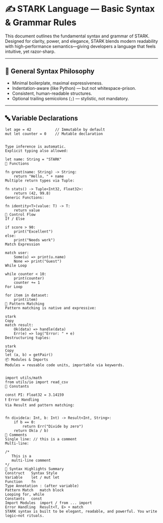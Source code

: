 # ✍️ STARK Language — Basic Syntax & Grammar Rules

This document outlines the fundamental syntax and grammar of STARK. Designed for clarity, power, and elegance, STARK blends modern readability with high-performance semantics—giving developers a language that feels intuitive, yet razor-sharp.

---

## 📌 General Syntax Philosophy

- Minimal boilerplate, maximal expressiveness.
- Indentation-aware (like Python) — but not whitespace-prison.
- Consistent, human-readable structures.
- Optional trailing semicolons (`;`) — stylistic, not mandatory.

---

## 🔤 Variable Declarations

```stark
let age = 42           // Immutable by default
mut let counter = 0    // Mutable declaration


Type inference is automatic.
Explicit typing also allowed:

let name: String = "STARK"
🧠 Functions

fn greet(name: String) -> String:
    return "Hello, " + name
Multiple return types via Tuple:

fn stats() -> Tuple<Int32, Float32>:
    return (42, 99.8)
Generic Functions:

fn identity<T>(value: T) -> T:
    return value
🔁 Control Flow
If / Else

if score > 90:
    print("Excellent")
else:
    print("Needs work")
Match Expression

match user:
    Some(u) => print(u.name)
    None => print("Guest")
While Loop

while counter < 10:
    print(counter)
    counter += 1
For Loop

for item in dataset:
    print(item)
🧩 Pattern Matching
Pattern matching is native and expressive:

stark
Copy
match result:
    Ok(data) => handle(data)
    Err(e) => log("Error: " + e)
Destructuring tuples:

stark
Copy
let (a, b) = getPair()
📦 Modules & Imports
Modules = reusable code units, importable via keywords.


import utils/math
from utils/io import read_csv
🔐 Constants

const PI: Float32 = 3.14159
❗ Error Handling
Via Result and pattern matching:


fn divide(a: Int, b: Int) -> Result<Int, String>:
    if b == 0:
        return Err("Divide by zero")
    return Ok(a / b)
💬 Comments
Single line: // this is a comment
Multi-line:

/*
   This is a
   multi-line comment
*/
🧠 Syntax Highlights Summary
Construct	Syntax Style
Variable	let / mut let
Function	fn
Type Annotation	: (after variable)
Pattern Match	match block
Looping	for, while
Constants	const
Import Modules	import / from ... import
Error Handling	Result<T, E> + match
STARK syntax is built to be elegant, readable, and powerful. You write logic—not rituals.

